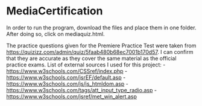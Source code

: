 # MediaCertification

In order to run the program, download the files and place them in one folder. After doing so, click on mediaquiz.html.

The practice questions given for the Premiere Practice Test were taken from https://quizizz.com/admin/quiz/5faab480b68ec7001b170d57. 
I can confirm that they are accurate as they cover the same material as the official practice exams.
List of external sources I used for this project:
-https://www.w3schools.com/CSSref/index.php
-https://www.w3schools.com/jsrEF/default.asp
-https://www.w3schools.com/js/js_htmldom.asp
-https://www.w3schools.com/tags/att_input_type_radio.asp
-https://www.w3schools.com/jsref/met_win_alert.asp
